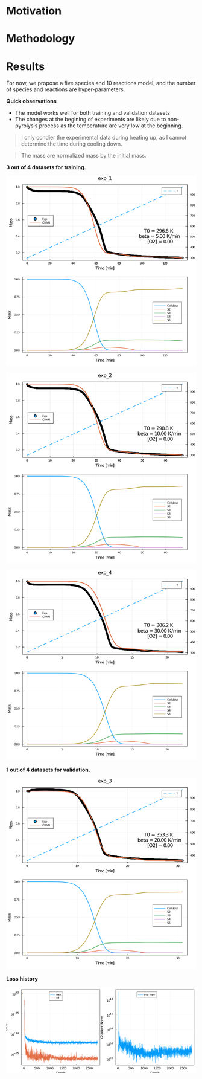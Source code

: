 # Motivation


# Methodology


# Results

For now, we propose a five species and 10 reactions model, and the number of species and reactions are hyper-parameters.

**Quick observations**

+ The model works well for both training and validation datasets
+ The changes at the begining of experiments are likely due to non-pyrolysis process as the temperature are very low at the beginning.

> I only condier the experimental data during heating up, as I cannot determine the time during cooling down.

> The mass are normalized mass by the initial mass.

**3 out of 4 datasets for training.**

![5K/min](./results/beechwood/5s10r-01/figs/conditions/pred_exp_1.png)

![10K/min](./results/beechwood/5s10r-01/figs/conditions/pred_exp_2.png)

![30K/min](./results/beechwood/5s10r-01/figs/conditions/pred_exp_4.png)


**1 out of 4 datasets for validation.**

![20K/min](./results/beechwood/5s10r-01/figs/conditions/pred_exp_3.png)


**Loss history**

![loss_grad](./results/beechwood/5s10r-01/figs/loss_grad.png)
